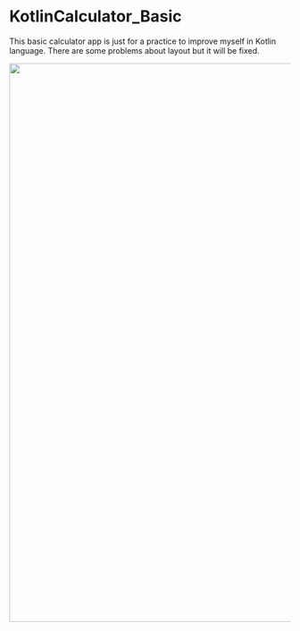 # KotlinCalculator_Basic

This basic calculator app is just for a practice to improve myself in Kotlin language. There are some problems about layout but it will be fixed.


<img src="https://user-images.githubusercontent.com/28155889/191104786-bbb6d02e-e786-4b5e-887f-f0b7f4ecdd11.jpg" width = "1000px">
